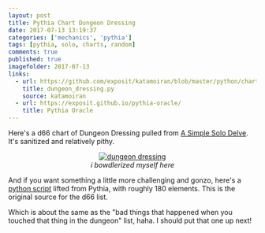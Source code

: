 ```yaml
---
layout: post
title: Pythia Chart Dungeon Dressing
date: 2017-07-13 13:19:37
categories: ['mechanics', 'pythia']
tags: [pythia, solo, charts, random]
comments: true
published: true
imagefolder: 2017-07-13
links:
  - url: https://github.com/exposit/katamoiran/blob/master/python/charts/dungeon_dressing.py
    title: dungeon_dressing.py
    source: katamoiran
  - url: https://exposit.github.io/pythia-oracle/
    title: Pythia Oracle
---
```


Here's a d66 chart of Dungeon Dressing pulled from [A Simple Solo Delve](https://exposit.github.io/katarpgs/superlite/simplesolo/). It's sanitized and relatively pithy.

<!--more-->

<center>
<a href="{{ site.baseurl }}/img/posts/{{page.imagefolder}}/dungeon_dressing.png" target="new">
<img src="{{ site.baseurl }}/img/posts/{{page.imagefolder}}/dungeon_dressing.png" alt="dungeon dressing">
</a><br>
<i>i bowdlerized myself here</i>
</center>

And if you want something a little more challenging and gonzo, here's a [python script](https://github.com/exposit/katamoiran/blob/master/python/charts/dungeon_dressing.py) lifted from Pythia, with roughly 180 elements. This is the original source for the d66 list.

Which is about the same as the "bad things that happened when you touched that thing in the dungeon" list, haha. I should put that one up next!
